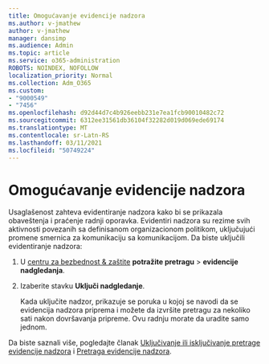 ```yaml
---
title: Omogućavanje evidencije nadzora
ms.author: v-jmathew
author: v-jmathew
manager: dansimp
ms.audience: Admin
ms.topic: article
ms.service: o365-administration
ROBOTS: NOINDEX, NOFOLLOW
localization_priority: Normal
ms.collection: Adm_O365
ms.custom:
- "9000549"
- "7456"
ms.openlocfilehash: d92d44d7c4b926eebb231e7ea1fcb90010482c72
ms.sourcegitcommit: 6312ee31561db36104f32282d019d069ede69174
ms.translationtype: MT
ms.contentlocale: sr-Latn-RS
ms.lasthandoff: 03/11/2021
ms.locfileid: "50749224"
---
```

# <a name="enable-the-audit-log"></a>Omogućavanje evidencije nadzora

Usaglašenost zahteva evidentiranje nadzora kako bi se prikazala obaveštenja i praćenje radnji oporavka. Evidentiri nadzora su rezime svih aktivnosti povezanih sa definisanom organizacionom politikom, uključujući promene smernica za komunikaciju sa komunikacijom. Da biste uključili evidentiranje nadzora:

1. U [centru za bezbednost & zaštite](https://go.microsoft.com/fwlink/?linkid=2101341) **potražite pretragu**  >  **evidencije nadgledanja**.
2. Izaberite stavku **Uključi nadgledanje**.

    Kada uključite nadzor, prikazuje se poruka u kojoj se navodi da se evidencija nadzora priprema i možete da izvršite pretragu za nekoliko sati nakon dovršavanja pripreme. Ovu radnju morate da uradite samo jednom.

Da biste saznali više, pogledajte članak [Uključivanje ili isključivanje pretrage evidencije nadzora](https://go.microsoft.com/fwlink/?linkid=2129077) i [Pretraga evidencije nadzora](https://go.microsoft.com/fwlink/?linkid=2123729).

